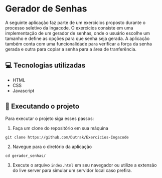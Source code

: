 # Gerador de Senhas

A seguinte aplicação faz parte de um exercicios proposto durante o processo seletivo da Ingacode. O exercicios consiste em uma implementação de um gerador de senhas, onde o usuário escolhe um tamanho e define as opções para que senha seja gerada. A aplicação também conta com uma funcionalidade para verificar a força da senha gerada e outra para copiar a senha para a área de tranferência.

## 💻 Tecnologias utilizadas

- HTML
- CSS
- Javascript

## 🚀 Executando o projeto

Para executar o projeto siga esses passos:

1. Faça um clone do repositório em sua máquina
```
git clone https://github.com/Dutrak/Exercicios-Ingacode
```

2. Navegue para o diretório da aplicação
```
cd gerador_senhas/
```

3. Execute o arquivo `index.html` em seu navegador ou utilize a extensão do live server para simular um servidor local caso prefira.